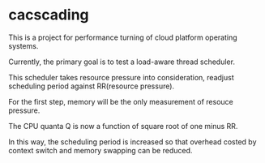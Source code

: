 # cacscading
This is a project for performance turning of cloud platform operating systems.

Currently, the primary goal is to test a load-aware thread scheduler.

This scheduler takes resource pressure into consideration, readjust scheduling period against RR(resource pressure). 

For the first step, memory will be the only measurement of resouce pressure. 

The CPU quanta Q is now a function of square root of one minus RR.

In this way, the scheduling period is increased so that overhead costed by context switch and memory swapping can be reduced. 

